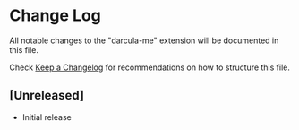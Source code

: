 # Change Log
All notable changes to the "darcula-me" extension will be documented in this file.

Check [Keep a Changelog](http://keepachangelog.com/) for recommendations on how to structure this file.

## [Unreleased]
- Initial release

